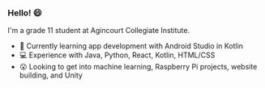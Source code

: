 ### Hello! 😄

I'm a grade 11 student at Agincourt Collegiate Institute. 

* 📱 Currently learning app development with Android Studio in Kotlin
* 💻 Experience with Java, Python, React, Kotlin, HTML/CSS
* 😮 Looking to get into machine learning, Raspberry Pi projects, website building, and Unity
